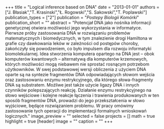 +++
title = "Logical inference based on DNA"
date = "2013-01-01"
authors = ["J. Błasiak","T. Krasinski","Ł. Rogowski","S. Sakowski","T. Poplawski"]
publication_types = ["2"]
publication = "_Postepy Biologii Komórki_"
publication_short = ""
abstract = "Potencjał DNA jako nośnika informacji genetycznej otwiera możliwości jego wykorzystania w informatyce. Pierwsze próby zastosowania DNA w rozwiązaniu problemów matematycznych i biomedycznych, w tym znalezienie drogi Hamiltona w grafie czy dawkowania leków w zależności od postępów choroby, zakończyły się powodzeniem, co było impulsem dla rozwoju informatyki biomolekularnej. Idea stworzenia komputera opartego na DNA jest – obok komputerów kwantowych – alternatywą dla komputerów krzemowych, których możliwości mogą niebawem nie sprostać rosnącym potrzebom użytkowników. W swej podstawowej wersji obliczenia z użyciem DNA oparte są na syntezie fragmentów DNA odpowiadających słowom wejścia oraz zastosowaniu enzymu restrykcyjnego, dla którego słowa-fragmenty DNA są substratem. Możliwe jest także użycie ligazy DNA i innych czynników polepszających reakcję. Działanie enzymu restrykcyjnego na słowo wejściowe i kolejne reakcje łączenia i trawienia produkowanych w ten sposób fragmentów DNA, prowadzi do jego przekształcenia w słowo wyjściowe, będące rozwiązaniem problemu. W pracy omówimy zastosowanie tych operacji do implementacji formalnych wnioskowań logicznych."
image_preview = ""
selected = false
projects = []
math = true
highlight = true
[header]
image = ""
caption = ""
+++
